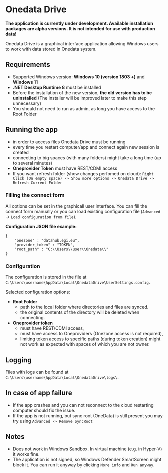 # Onedata Drive

**The application is currently under development. Available installation packages are alpha versions. It is not intended for use with production data!**

Onedata Drive is a graphical interface application allowing Windows users to work with data stored in Onedata system. 

## Requirements
- Supported Windows version: **Windows 10 (version 1803 +)** and **Windows 11**
- **.NET Desktop Runtime 8** must be installed
- Before the installation of the new version, **the old version has to be uninstalled**  (The installer will be improved later to make this step unnecessary)
- You should not need to run as admin, as long you have access to the Root Folder

## Running the app
- in order to access files Onedata Drive must be running
- every time you restart computer/app and connect again new session is created
- connecting to big spaces (with many folders) might take a long time (up to several minutes)
- **Oneprovider Token** must have REST/CDMI access
- If you want refresh folder (show changes perfomed on cloud): `Right Click (On empty space) -> Show more options -> Onedata Drive -> Refresh Current Folder`

### Filling the connect form
All options can be set in the graphicall user interface. You can fill the connect form manually or you can load existing configuration file (`Advanced` -> `Load configuration from file`). 

**Configuration JSON file example:**
```
{
    "onezone" : "datahub.egi.eu",
    "provider_token" : "TOKEN",
    "root_path" : "C:\\Users\\user\\Onedata\\"
}
```

### Configuration
 The configuration is stored in the file at `C:\Users\username\AppData\Local\OnedataDrive\UserSettings.config`. 

Selected configuration options:

- **Root Folder**
    - path to the local folder where directories and files are synced.
    - the original contents of the directory will be deleted when connecting.
- **Oneprovider token**
    - must have REST/CDMI access,
    - must have access to Oneproviders (Onezone access is not required),
    - limiting token access to specific paths (during token creation) might not work as expected with spaces of which you are not owner.

## Logging
Files with logs can be found at `C:\Users\username\AppData\Local\OnedataDrive\logs\`. 

## In case of app failure
- If the app crashes and you can not reconnect to the cloud restarting computer should fix the issue.
- If the app is not running, but sync root (OneData) is still present you may try using `Advanced -> Remove SyncRoot`

## Notes
- Does not work in Windows Sandbox. In virtual machine (e.g. in Hyper-V) it works fine.
- The application is not signed, so Windows Defender SmartScreen might block it. You can run it anyway by clicking `More info` and `Run anyway`.
